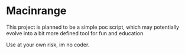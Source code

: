 # Macinrange



This project is planned to be a simple poc script, which may potentially
evolve into a bit more defined tool for fun and education.

Use at your own risk, im no coder.
